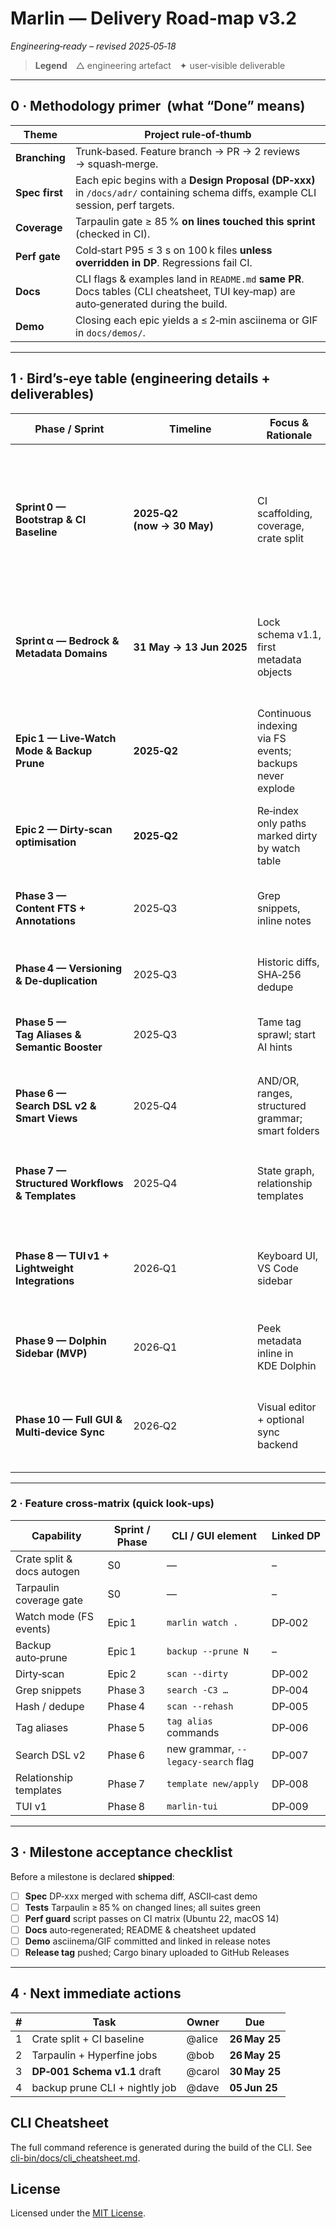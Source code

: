 # Marlin ― Delivery Road‑map **v3.2**

*Engineering‑ready – revised 2025‑05‑18*

> **Legend** △ engineering artefact ✦ user‑visible deliverable

---

## 0 · Methodology primer  (what “Done” means)

| Theme          | Project rule‑of‑thumb                                                                                                                 |
| -------------- | ------------------------------------------------------------------------------------------------------------------------------------- |
| **Branching**  | Trunk‑based. Feature branch → PR → 2 reviews → squash‑merge.                                                                          |
| **Spec first** | Each epic begins with a **Design Proposal (DP‑xxx)** in `/docs/adr/` containing schema diffs, example CLI session, perf targets.      |
| **Coverage**   | Tarpaulin gate ≥ 85 % **on lines touched this sprint** (checked in CI).                                                               |
| **Perf gate**  | Cold‑start P95 ≤ 3 s on 100 k files **unless overridden in DP**. Regressions fail CI.                                                 |
| **Docs**       | CLI flags & examples land in `README.md` **same PR**.  Docs tables (CLI cheatsheet, TUI key‑map) are auto‑generated during the build. |
| **Demo**       | Closing each epic yields a ≤ 2‑min asciinema or GIF in `docs/demos/`.                                                                 |

---

## 1 · Bird’s‑eye table (engineering details + deliverables)

| Phase / Sprint                                  | Timeline                      | Focus & Rationale                                        | ✦ Key UX Deliverables                                                                                   | △ Engineering artefacts / tasks                                                                                                                                                                                                                    | Definition of Done                                                                                   |
| ----------------------------------------------- | ----------------------------- | -------------------------------------------------------- | ------------------------------------------------------------------------------------------------------- | -------------------------------------------------------------------------------------------------------------------------------------------------------------------------------------------------------------------------------------------------- | ---------------------------------------------------------------------------------------------------- |
| **Sprint 0 — Bootstrap & CI Baseline**          | **2025‑Q2<br>(now → 30 May)** | CI scaffolding, coverage, crate split                    | —                                                                                                       | • Split repo into **`libmarlin` (core)** + **`cli-bin`** + **`tui-bin`**  <br>• Tarpaulin coverage + Hyperfine perf jobs wired <br>• `build.rs` renders CLI cheatsheet from `commands.yaml` <br>• Docs / cheatsheet autogen step in GitHub Actions | `cargo test --all` passes with coverage gate ≥ 85 %; docs artefacts appear in build; crates compile. |
| **Sprint α — Bedrock & Metadata Domains**       | **31 May → 13 Jun 2025**      | Lock schema v1.1, first metadata objects                 | • CLI stubs: `marlin link / coll / view` <br>• `marlin demo` interactive tour                           | • **DP‑001 Schema v1.1** (ER + migration scripts) <br>• Unit tests (`escape_fts`, `determine_scan_root`) <br>• GitHub Action for SQL dry‑run                                                                                                       | 100 % migrations green; demo prints ✅; logo badge shows schema version.                              |
| **Epic 1 — Live‑Watch Mode & Backup Prune**     | **2025‑Q2**                   | Continuous indexing via FS events; backups never explode | • `marlin watch <dir>` (inotify / FSEvents) <br>• `backup --prune N` (auto‑prune pre‑ and post‑command) | • **DP‑002** file‑watch life‑cycle & debounce strategy <br>• Change‑table schema storing dirty file IDs <br>• Nightly prune CI job                                                                                                                 | 8 h stress‑watch alters 10 k files → < 1 % missed; backup dir size ≤ N; watch CPU idle < 3 %.        |
| **Epic 2 — Dirty‑scan optimisation**            | **2025‑Q2**                   | Re‑index only paths marked dirty by watch table          | • `scan --dirty`                                                                                        | • Reuse change‑table from watch; Hyperfine benchmark script committed                                                                                                                                                                              | Dirty‑scan runtime ≤ 15 % full scan on 100 k corpus; bench job passes.                               |
| **Phase 3 — Content FTS + Annotations**         | 2025‑Q3                       | Grep snippets, inline notes                              | • `search -C3` grep‑style context <br>• `annotate add/list`                                             | • **DP‑004** content‑blob strategy (inline vs ext‑table) <br>• `syntect` highlight PoC                                                                                                                                                             | Indexes 1 GB corpus ≤ 30 min; snippet CLI golden tests pass.                                         |
| **Phase 4 — Versioning & De‑duplication**       | 2025‑Q3                       | Historic diffs, SHA‑256 dedupe                           | • `scan --rehash` <br>• `version diff <file>`                                                           | • **DP‑005** hash column + Bloom‑de‑dupe research                                                                                                                                                                                                  | Diff on 10 MB file ≤ 500 ms; duplicate sets emitted by CLI.                                          |
| **Phase 5 — Tag Aliases & Semantic Booster**    | 2025‑Q3                       | Tame tag sprawl; start AI hints                          | • `tag alias add/ls/rm` <br>• `tag suggest`, `summary`                                                  | • **DP‑006** embeddings size & k‑NN search bench                                                                                                                                                                                                   | 95 % alias look‑ups resolved in one hop; suggest query ≤ 150 ms.                                     |
| **Phase 6 — Search DSL v2 & Smart Views**       | 2025‑Q4                       | AND/OR, ranges, structured grammar; smart folders        | • New `nom` grammar <br>• Legacy parser behind **`--legacy-search`** (warn on use)                      | • **DP‑007** BNF + 30 acceptance strings <br>• Lexer fuzz tests (`cargo‑fuzz`)                                                                                                                                                                     | Old queries keep working; 0 panics in fuzz run ≥ 1 M cases.                                          |
| **Phase 7 — Structured Workflows & Templates**  | 2025‑Q4                       | State graph, relationship templates                      | • `state set/log` <br>• `template apply`                                                                | • **DP‑008** workflow tables & YAML template spec <br>• Sample template e2e tests                                                                                                                                                                  | Create template, apply to 20 files → all attrs/link rows present; illegal transitions blocked.       |
| **Phase 8 — TUI v1 + Lightweight Integrations** | 2026‑Q1                       | Keyboard UI, VS Code sidebar                             | • **`marlin‑tui`** binary (tiling panes, key‑map) <br>• Read‑only VS Code sidebar                       | • **DP‑009** TUI redraw budget & key‑map <br>• Crate split fully consumed                                                                                                                                                                          | TUI binary ≤ 2 MB; scroll redraw ≤ 4 ms; VS Code extension loads index.                              |
| **Phase 9 — Dolphin Sidebar (MVP)**             | 2026‑Q1                       | Peek metadata inline in KDE Dolphin                      | • Qt/KIO sidebar                                                                                        | • **DP‑010** DB/IP bridge (D‑Bus vs UNIX socket) <br>• CMake packaging script                                                                                                                                                                      | Sidebar opens ≤ 150 ms; passes KDE lint.                                                             |
| **Phase 10 — Full GUI & Multi‑device Sync**     | 2026‑Q2                       | Visual editor + optional sync backend                    | • Electron/Qt hybrid explorer UI <br>• Select & integrate sync (LiteFS / Postgres)                      | • **DP‑011** sync back‑end trade‑study <br>• Busy‑timeout/retry strategy for multi‑writer mode                                                                                                                                                     | CRUD round‑trip < 2 s between two nodes; 25 GUI e2e tests green.                                     |

---

### 2 · Feature cross‑matrix (quick look‑ups)

| Capability                 | Sprint / Phase | CLI / GUI element                   | Linked DP |
| -------------------------- | -------------- | ----------------------------------- | --------- |
| Crate split & docs autogen | S0             | —                                   | –         |
| Tarpaulin coverage gate    | S0             | —                                   | –         |
| Watch mode (FS events)     | Epic 1         | `marlin watch .`                    | DP‑002    |
| Backup auto‑prune          | Epic 1         | `backup --prune N`                  | –         |
| Dirty‑scan                 | Epic 2         | `scan --dirty`                      | DP‑002    |
| Grep snippets              | Phase 3        | `search -C3 …`                      | DP‑004    |
| Hash / dedupe              | Phase 4        | `scan --rehash`                     | DP‑005    |
| Tag aliases                | Phase 5        | `tag alias` commands                | DP‑006    |
| Search DSL v2              | Phase 6        | new grammar, `--legacy-search` flag | DP‑007    |
| Relationship templates     | Phase 7        | `template new/apply`                | DP‑008    |
| TUI v1                     | Phase 8        | `marlin‑tui`                        | DP‑009    |

---

## 3 · Milestone acceptance checklist

Before a milestone is declared **shipped**:

* [ ] **Spec** DP‑xxx merged with schema diff, ASCII‑cast demo
* [ ] **Tests** Tarpaulin ≥ 85 % on changed lines; all suites green
* [ ] **Perf guard** script passes on CI matrix (Ubuntu 22, macOS 14)
* [ ] **Docs** auto‑regenerated; README & cheatsheet updated
* [ ] **Demo** asciinema/GIF committed and linked in release notes
* [ ] **Release tag** pushed; Cargo binary uploaded to GitHub Releases

---

## 4 · Next immediate actions

| # | Task                           | Owner  | Due           |
| - | ------------------------------ | ------ | ------------- |
| 1 | Crate split + CI baseline      | @alice | **26 May 25** |
| 2 | Tarpaulin + Hyperfine jobs     | @bob   | **26 May 25** |
| 3 | **DP‑001 Schema v1.1** draft   | @carol | **30 May 25** |
| 4 | backup prune CLI + nightly job | @dave  | **05 Jun 25** |

## CLI Cheatsheet

The full command reference is generated during the build of the CLI. See
[cli-bin/docs/cli_cheatsheet.md](cli-bin/docs/cli_cheatsheet.md).

## License

Licensed under the [MIT License](LICENSE).
